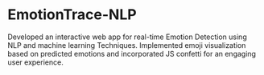 # EmotionTrace-NLP 
  Developed an interactive web app for real-time Emotion Detection using NLP and machine learning
  Techniques.
  Implemented emoji visualization based on predicted emotions and incorporated JS confetti for an
  engaging user experience.
